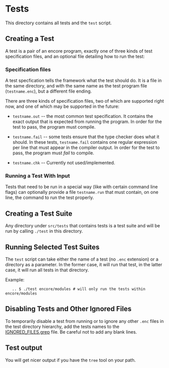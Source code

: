 
# Tests

This directory contains all tests and the `test` script.

## Creating a Test

A test is a pair of an encore program, exactly one of three kinds of test
specification files, and an optional file detailing how to run the test:

### Specification files

A test specfication tells the framework what the test should do. It is a file in
the same directory, and with the same name as the test program file
(`testname.enc`), but a different file ending.

There are three kinds of specification files, two of which are supported right
now, and one of which may be supported in the future:

 - `testname.out` -- the most common test specification. It contains the exact
   output that is expected from running the program. In order for the test to
   pass, the program must compile.
 
 - `testname.fail` -- some tests ensure that the type checker does what it
   should. In these tests, `testname.fail` contains one regular expression per
   line that must appear in the compiler output. In order for the test to pass,
   the program must *fail* to compile.

 - `testname.chk` -- Currently not used/implemented.

### Running a Test With Input

Tests that need to be run in a special way (like with certain command line
flags) can optionally provide a file `testname.run` that must contain, on one
line, the command to run the test properly.

## Creating a Test Suite

Any directory under `src/tests` that contains tests is a test suite and will be
run by calling `./test` in this directory.

## Running Selected Test Suites

The `test` script can take either the name of a test (no `.enc` extension) or a
directory as a parameter. In the former case, it will run that test, in the
latter case, it will run all tests in that directory.

Example:

```
   .. $ ./test encore/modules # will only run the tests within encore/modules
```

## Disabling Tests and Other Ignored Files

To temporarily disable a test from running or to ignore any other
`.enc` files in the test directory hierarchy, 
add the tests names to the [IGNORED_FILES.grep](IGNORED_FILES.grep) file. Be careful not to
add any blank lines.

## Test output

You will get nicer output if you have the `tree` tool on your path.